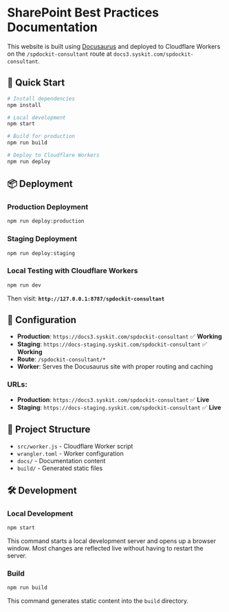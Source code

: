 # SharePoint Best Practices Documentation

This website is built using [Docusaurus](https://docusaurus.io/) and deployed to Cloudflare Workers on the `/spdockit-consultant` route at `docs3.syskit.com/spdockit-consultant`.

## 🚀 Quick Start

```bash
# Install dependencies
npm install

# Local development
npm start

# Build for production
npm run build

# Deploy to Cloudflare Workers
npm run deploy
```

## 📦 Deployment

### Production Deployment
```bash
npm run deploy:production
```

### Staging Deployment
```bash
npm run deploy:staging
```

### Local Testing with Cloudflare Workers
```bash
npm run dev
```

Then visit: **`http://127.0.0.1:8787/spdockit-consultant`**

## 🔧 Configuration

- **Production**: `https://docs3.syskit.com/spdockit-consultant` ✅ **Working**
- **Staging**: `https://docs-staging.syskit.com/spdockit-consultant` ✅ **Working**
- **Route**: `/spdockit-consultant/*`
- **Worker**: Serves the Docusaurus site with proper routing and caching

### URLs:
- **Production**: `https://docs3.syskit.com/spdockit-consultant` ✅ **Live**
- **Staging**: `https://docs-staging.syskit.com/spdockit-consultant` ✅ **Live**

## 📁 Project Structure

- `src/worker.js` - Cloudflare Worker script
- `wrangler.toml` - Worker configuration
- `docs/` - Documentation content
- `build/` - Generated static files

## 🛠️ Development

### Local Development

```bash
npm start
```

This command starts a local development server and opens up a browser window. Most changes are reflected live without having to restart the server.

### Build

```bash
npm run build
```

This command generates static content into the `build` directory.
